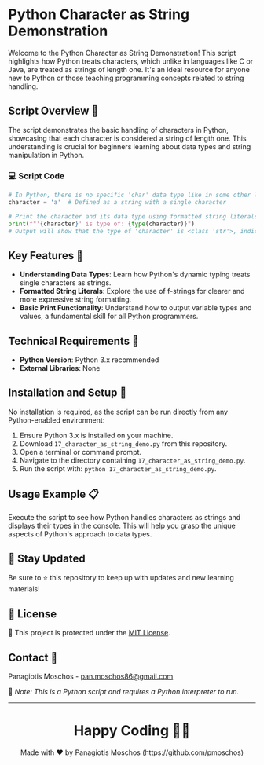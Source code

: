 # Python Character as String Demonstration

Welcome to the Python Character as String Demonstration! This script highlights how Python treats characters, which unlike in languages like C or Java, are treated as strings of length one. It's an ideal resource for anyone new to Python or those teaching programming concepts related to string handling.

## Script Overview 📘

The script demonstrates the basic handling of characters in Python, showcasing that each character is considered a string of length one. This understanding is crucial for beginners learning about data types and string manipulation in Python.

### :computer: Script Code

```python
# In Python, there is no specific 'char' data type like in some other languages; every character is treated as a string of length one.
character = 'a'  # Defined as a string with a single character

# Print the character and its data type using formatted string literals (f-strings)
print(f"'{character}' is type of: {type(character)}")
# Output will show that the type of 'character' is <class 'str'>, indicating it's a string
```

## Key Features 🌟

- **Understanding Data Types**: Learn how Python's dynamic typing treats single characters as strings.
- **Formatted String Literals**: Explore the use of f-strings for clearer and more expressive string formatting.
- **Basic Print Functionality**: Understand how to output variable types and values, a fundamental skill for all Python programmers.

## Technical Requirements 🔧

- **Python Version**: Python 3.x recommended
- **External Libraries**: None

## Installation and Setup 🚀

No installation is required, as the script can be run directly from any Python-enabled environment:
1. Ensure Python 3.x is installed on your machine.
2. Download `17_character_as_string_demo.py` from this repository.
3. Open a terminal or command prompt.
4. Navigate to the directory containing `17_character_as_string_demo.py`.
5. Run the script with: `python 17_character_as_string_demo.py`.

## Usage Example 📋

Execute the script to see how Python handles characters as strings and displays their types in the console. This will help you grasp the unique aspects of Python's approach to data types.

## 📢 Stay Updated
Be sure to ⭐ this repository to keep up with updates and new learning materials!

## 📄 License
🔐 This project is protected under the [MIT License](https://mit-license.org/).

## Contact 📧
Panagiotis Moschos - pan.moschos86@gmail.com

🔗 *Note: This is a Python script and requires a Python interpreter to run.*

---
<h1 align=center>Happy Coding 👨‍💻 </h1>

<p align="center">
  Made with ❤️ by Panagiotis Moschos (https://github.com/pmoschos)
</p>